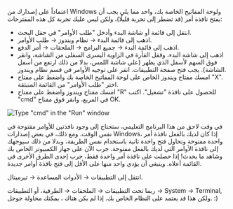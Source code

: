 <!--sec data-title="Opening: Windows" data-id="windows_prompt" data-collapse=true ces-->

اعتماداً على إصدارك من Windows ولوحة المفاتيح الخاصة بك، واحد مما يلي يجب أن يفتح نافذة أمر (قد تضطر إلى تجربة قليلًا)، ولكن ليس عليك تجربة كل هذه المقترحات:

- انتقل إلى قائمة أو شاشة البدء وأدخل "طلب الأوامر" في حقل البحث.
- اذهب إلى قائمة البدء → نظام ويندوز → طلب الأوامر.
- اذهب إلى قائمة البدء → جميع البرامج → الملحقات → أمر الدفع.
- اذهب إلى شاشة البدء، وقفل الفأرة في الزاوية اليسرى السفلى من الشاشة، وانقر فوق السهم لأسفل الذي يظهر (على شاشة اللمس، بدلا من ذلك ارتفع من أسفل الشاشة). يجب فتح صفحة التطبيقات. انقر على توجيه الأوامر في قسم نظام ويندوز.
- امسك مفتاح ويندوز الخاص على لوحة المفاتيح الخاصة بك واضغط على مفتاح "X". اختر "طلب الأوامر" من القائمة المنبثقة.
- امسك مفتاح ويندوز واضغط على مفتاح "R" للحصول على نافذة "تشغيل". اكتب "cmd" في المربع، وانقر فوق مفتاح OK.

![Type "cmd" in the "Run" window](../python_installation/images/windows-plus-r.png)

في وقت لاحق من هذا البرنامج التعليمي، ستحتاج إلى وجود نافذتين للأوامر مفتوحة في نفس الوقت. ومع ذلك، في بعض إصدارات Windows، إذا كان لديك بالفعل نافذة أمر واحدة مفتوحة وتحاول فتح واحدة ثانية باستخدام نفس الطريقة، وبدلا من ذلك سيوجهك إلى نافذة الأوامر التي لديك بالفعل مفتوحة. جرب الآن على جهاز الكمبيوتر الخاص بك وشاهد ما يحدث! إذا حصلت على نافذة أمر واحدة فقط، جرب إحدى الطرق الأخرى في القائمة أعلاه. وينبغي أن يؤدي واحد منها على الأقل إلى فتح نافذة أوامر جديدة.

<!--endsec-->

<!--sec data-title="Opening: OS X" data-id="OSX_prompt" data-collapse=true ces-->

انتقل إلى التطبيقات → الأدوات المساعدة → تيرمينال.

<!--endsec-->

<!--sec data-title="Opening: Linux" data-id="linux_prompt" data-collapse=true ces-->

ربما تحت التطبيقات → الملحقات → الطرفية، أو التطبيقات → System → Terminal, ولكن هذا قد يعتمد على النظام الخاص بك. إذا لم يكن هناك ، يمكنك محاولة جوجل. :)

<!--endsec-->